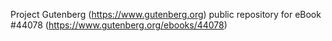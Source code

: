 Project Gutenberg (https://www.gutenberg.org) public repository for eBook #44078 (https://www.gutenberg.org/ebooks/44078)
